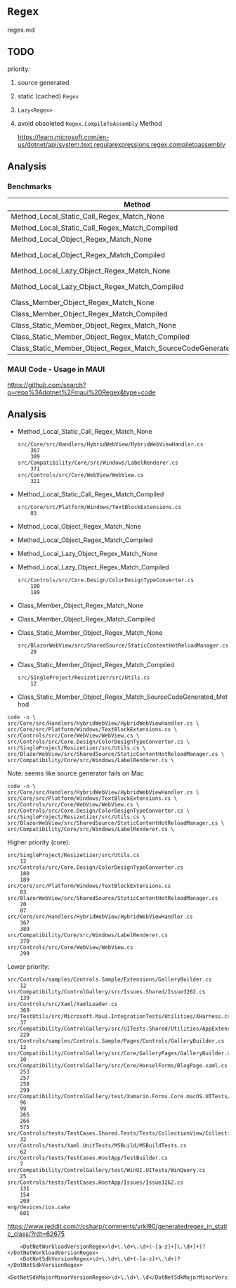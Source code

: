# `Regex`

regex.md

## TODO

priority:

1.  source generated

2.  static (cached) `Regex`

3.  `Lazy<Regex>`

4.  avoid obsoleted `Regex.CompileToAssembly` Method

    https://learn.microsoft.com/en-us/dotnet/api/system.text.regularexpressions.regex.compiletoassembly

## Analysis

### Benchmarks

| Method                                                            | Mean            | Error        | StdDev       | Gen0   | Gen1   | Allocated |
|------------------------------------------------------------------ |----------------:|-------------:|-------------:|-------:|-------:|----------:|
| Method_Local_Static_Call_Regex_Match_None                         |        77.51 ns |     0.185 ns |     0.154 ns |      - |      - |         - |
| Method_Local_Static_Call_Regex_Match_Compiled                     |        28.79 ns |     0.073 ns |     0.061 ns |      - |      - |         - |
| Method_Local_Object_Regex_Match_None                              |     2,633.23 ns |    21.558 ns |    20.165 ns | 0.7210 | 0.0076 |    6032 B |
| Method_Local_Object_Regex_Match_Compiled                          | 1,237,030.47 ns | 8,126.061 ns | 6,785.629 ns | 1.9531 |      - |   20292 B |
| Method_Local_Lazy_Object_Regex_Match_None                         |     2,627.17 ns |     7.584 ns |     6.723 ns | 0.7286 | 0.0076 |    6104 B |
| Method_Local_Lazy_Object_Regex_Match_Compiled                     | 1,239,442.82 ns | 8,208.376 ns | 7,276.511 ns | 1.9531 |      - |   20363 B |
| Class_Member_Object_Regex_Match_None                              |        74.68 ns |     0.223 ns |     0.197 ns |      - |      - |         - |
| Class_Member_Object_Regex_Match_Compiled                          |        24.96 ns |     0.096 ns |     0.090 ns |      - |      - |         - |
| Class_Static_Member_Object_Regex_Match_None                       |        74.76 ns |     0.269 ns |     0.239 ns |      - |      - |         - |
| Class_Static_Member_Object_Regex_Match_Compiled                   |        24.48 ns |     0.039 ns |     0.033 ns |      - |      - |         - |
| Class_Static_Member_Object_Regex_Match_SourceCodeGenerated_Method |        25.24 ns |     0.064 ns |     0.060 ns |      - |      - |         - |


### MAUI Code - Usage in MAUI

https://github.com/search?q=repo%3Adotnet%2Fmaui%20Regex&type=code

## Analysis

*   Method_Local_Static_Call_Regex_Match_None

    ```
    src/Core/src/Handlers/HybridWebView/HybridWebViewHandler.cs
        367
        389
    src/Compatibility/Core/src/Windows/LabelRenderer.cs        
        371
    src/Controls/src/Core/WebView/WebView.cs
        321
    ```

*   Method_Local_Static_Call_Regex_Match_Compiled

    ```
    src/Core/src/Platform/Windows/TextBlockExtensions.cs
        83
    ```

*   Method_Local_Object_Regex_Match_None

*   Method_Local_Object_Regex_Match_Compiled

*   Method_Local_Lazy_Object_Regex_Match_None

*   Method_Local_Lazy_Object_Regex_Match_Compiled

    ```
    src/Controls/src/Core.Design/ColorDesignTypeConverter.cs
        180
        189
    ```

*   Class_Member_Object_Regex_Match_None

*   Class_Member_Object_Regex_Match_Compiled

*   Class_Static_Member_Object_Regex_Match_None

    ```
    src/BlazorWebView/src/SharedSource/StaticContentHotReloadManager.cs
        20
    ```
*   Class_Static_Member_Object_Regex_Match_Compiled

    ```
    src/SingleProject/Resizetizer/src/Utils.cs
        12
    ```

*   Class_Static_Member_Object_Regex_Match_SourceCodeGenerated_Method


```shell
code -n \
src/Core/src/Handlers/HybridWebView/HybridWebViewHandler.cs \
src/Core/src/Platform/Windows/TextBlockExtensions.cs \
src/Controls/src/Core/WebView/WebView.cs \
src/Controls/src/Core.Design/ColorDesignTypeConverter.cs \
src/SingleProject/Resizetizer/src/Utils.cs \
src/BlazorWebView/src/SharedSource/StaticContentHotReloadManager.cs \
src/Compatibility/Core/src/Windows/LabelRenderer.cs \

```

Note: seems like source generator fails on Mac


```
code -n \
src/Core/src/Handlers/HybridWebView/HybridWebViewHandler.cs \
src/Core/src/Platform/Windows/TextBlockExtensions.cs \
src/Controls/src/Core/WebView/WebView.cs \
src/Controls/src/Core.Design/ColorDesignTypeConverter.cs \
src/SingleProject/Resizetizer/src/Utils.cs \
src/BlazorWebView/src/SharedSource/StaticContentHotReloadManager.cs \
src/Compatibility/Core/src/Windows/LabelRenderer.cs \
```

Higher priority (core):

```
src/SingleProject/Resizetizer/src/Utils.cs
    12
src/Controls/src/Core.Design/ColorDesignTypeConverter.cs
    180
    189
src/Core/src/Platform/Windows/TextBlockExtensions.cs
    83
src/BlazorWebView/src/SharedSource/StaticContentHotReloadManager.cs
    20
    87
src/Core/src/Handlers/HybridWebView/HybridWebViewHandler.cs
    367
    389
src/Compatibility/Core/src/Windows/LabelRenderer.cs
    370
src/Controls/src/Core/WebView/WebView.cs
    299
```

Lower priority:

```
src/Controls/samples/Controls.Sample/Extensions/GalleryBuilder.cs
    12
src/Compatibility/ControlGallery/src/Issues.Shared/Issue3262.cs
    139
src/Controls/src/Xaml/XamlLoader.cs
    369
src/TestUtils/src/Microsoft.Maui.IntegrationTests/Utilities/XHarness.cs
    37
src/Compatibility/ControlGallery/src/UITests.Shared/Utilities/AppExtensions.cs
    229
src/Controls/samples/Controls.Sample/Pages/Controls/GalleryBuilder.cs
    12
src/Compatibility/ControlGallery/src/Core/GalleryPages/GalleryBuilder.cs
    10
src/Compatibility/ControlGallery/src/Core/HanselForms/BlogPage.xaml.cs
    253
    257
    258
    299
src/Compatibility/ControlGallery/test/Xamarin.Forms.Core.macOS.UITests/MacOSApp.cs
    96
    99
    265
    266
    575
src/Controls/tests/TestCases.Shared.Tests/Tests/CollectionView/CollectionViewUITests.cs
    32
src/Controls/tests/Xaml.UnitTests/MSBuild/MSBuildTests.cs
    62
src/Controls/tests/TestCases.HostApp/TestBuilder.cs
    7
src/Compatibility/ControlGallery/test/WinUI.UITests/WinQuery.cs
    25
src/Controls/tests/TestCases.HostApp/Issues/Issue3262.cs
    131
    154
    209
eng/devices/ios.cake
    601
```


https://www.reddit.com/r/csharp/comments/yrkl90/generatedregex_in_static_class/?rdt=62675



```
    <DotNetWorkloadVersionRegex>\d+\.\d+\.\d+(-[a-z]+[\.\d+]+)?</DotNetWorkloadVersionRegex>
    <DotNetSdkVersionRegex>\d+\.\d+\.\d+(-[a-z]+\.\d+)?</DotNetSdkVersionRegex>
    <DotNetSdkMajorMinorVersionRegex>\d+\.\d+\.\d</DotNetSdkMajorMinorVersionRegex>
```


